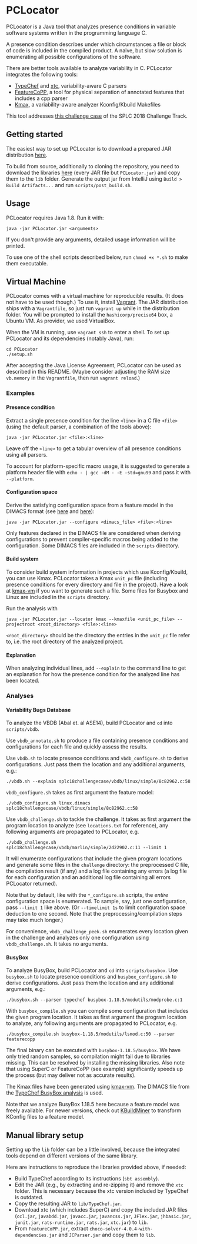 # PCLocator

PCLocator is a Java tool that analyzes presence conditions in variable software
systems written in the programming language C.

A presence condition describes under which circumstances a file or block of code
is included in the compiled product. A naive, but slow solution is enumerating
all possible configurations of the software.

There are better tools available to analyze variability in C. PCLocator
integrates the following tools:

- [TypeChef](https://github.com/ckaestne/TypeChef) and
  [xtc](https://github.com/paulgazz/xtc), variability-aware C parsers
- [FeatureCoPP](https://dl.acm.org/citation.cfm?id=3001876), a tool for physical
  separation of annotated features that includes a cpp parser
- [Kmax](https://github.com/paulgazz/kmax), a variability-aware analyzer
  Kconfig/Kbuild Makefiles

This tool addresses [this challenge
case](https://github.com/paulgazz/splc18challengecase) of the SPLC 2018
Challenge Track.

## Getting started

The easiest way to set up PCLocator is to download a prepared JAR distribution
[here](https://github.com/ekuiter/PCLocator/releases).

To build from source, additionally to cloning the repository, you need to
download the libraries [here](https://github.com/ekuiter/PCLocator/releases)
(every JAR file but `PCLocator.jar`) and copy them to the `lib` folder. Generate
the output jar from IntelliJ using `Build > Build Artifacts...` and run
`scripts/post_build.sh`.

## Usage

PCLocator requires Java 1.8. Run it with:

```
java -jar PCLocator.jar <arguments>
```

If you don't provide any arguments, detailed usage information will be printed.

To use one of the shell scripts described below, run `chmod +x *.sh` to make
them executable.

## Virtual Machine

PCLocator comes with a virtual machine for reproducible results. (It does not
have to be used though.) To use it, install
[Vagrant](https://www.vagrantup.com/). The JAR distribution ships with a
`Vagrantfile`, so just run `vagrant up` while in the distribution folder. You
will be prompted to install the `hashicorp/precise64` box, a Ubuntu VM. As
provider, we used VirtualBox.

When the VM is running, use `vagrant ssh` to enter a shell. To set up PCLocator
and its dependencies (notably Java), run:

```
cd PCLocator
./setup.sh
```

After accepting the Java License Agreement, PCLocator can be used as described
in this README. (Maybe consider adjusting the RAM size `vb.memory` in
the `Vagrantfile`, then run `vagrant reload`.)

### Examples

#### Presence condition

Extract a single presence condition for the line `<line>` in a C file `<file>`
(using the default parser, a combination of the tools above):

```
java -jar PCLocator.jar <file>:<line>
```

Leave off the `<line>` to get a tabular overview of all presence conditions
using all parsers.

To account for platform-specific macro usage, it is suggested to generate a
platform header file with `echo - | gcc -dM - -E -std=gnu99` and pass it
with `--platform`.

#### Configuration space

Derive the satisfying configuration space from a feature model in the DIMACS
format (see [here](http://people.sc.fsu.edu/~jburkardt/data/cnf/cnf.html) and
[here](https://github.com/ckaestne/TypeChef/blob/master/FeatureExprLib/src/main/scala/de/fosd/typechef/featureexpr/FeatureModelFactory.scala)):

```
java -jar PCLocator.jar --configure <dimacs_file> <file>:<line>
```

Only features declared in the DIMACS file are considered when deriving
configurations to prevent compiler-specific macros being added to the
configuration. Some DIMACS files are included in the `scripts` directory.

#### Build system

To consider build system information in projects which use Kconfig/Kbuild, you
can use Kmax. PCLocator takes a Kmax `unit_pc` file (including presence
conditions for every directory and file in the project). Have a look at
[kmax-vm](https://github.com/ekuiter/kmax-vm) if you want to generate such a
file. Some files for Busybox and Linux are included in the `scripts` directory.

Run the analysis with

```
java -jar PCLocator.jar --locator kmax --kmaxfile <unit_pc_file> --projectroot <root_directory> <file>:<line>
```

`<root_directory>` should be the directory the entries in the `unit_pc` file
refer to, i.e. the root directory of the analyzed project.

#### Explanation

When analyzing individual lines, add `--explain` to the command line to get an
explanation for how the presence condition for the analyzed line has been
located.

### Analyses

#### Variability Bugs Database

To analyze the VBDB (Abal et. al ASE14), build PCLocator and `cd` into
`scripts/vbdb`.

Use `vbdb_annotate.sh` to produce a file containing presence
conditions and configurations for each file and quickly assess the results.

Use `vbdb.sh` to locate presence conditions and `vbdb_configure.sh` to derive
configurations. Just pass them the location and any additional arguments, e.g.:

```
./vbdb.sh --explain splc18challengecase/vbdb/linux/simple/8c82962.c:58
```

`vbdb_configure.sh` takes as first argument the feature model:

```
./vbdb_configure.sh linux.dimacs splc18challengecase/vbdb/linux/simple/8c82962.c:58
```

Use `vbdb_challenge.sh` to tackle the challenge. It takes as first argument the
program location to analyze (see `locations.txt` for reference), any following
arguments are propagated to PCLocator, e.g.

```
./vbdb_challenge.sh splc18challengecase/vbdb/marlin/simple/2d22902.c:11 --limit 1
```

It will enumerate configurations that include the given program locations and
generate some files in the `challenge` directory: the preprocessed C file, the
compilation result (if any) and a log file containing any errors (a log file for
each configuration and an additional log file containing all errors PCLocator
returned).

Note that by default, like with the `*_configure.sh` scripts, the *entire*
configuration space is enumerated. To sample, say, just one configuration, pass
``--limit 1`` like above. (Or ``--timelimit 1s`` to limit configuration space
deduction to one second. Note that the preprocessing/compilation steps may take
much longer.)

For convenience, `vbdb_challenge_peek.sh` enumerates every location given in the
challenge and analyzes only one configuration using `vbdb_challenge.sh`. It
takes no arguments.

#### BusyBox

To analyze BusyBox, build PCLocator and `cd` into `scripts/busybox`. Use
`busybox.sh` to locate presence conditions and `busybox_configure.sh` to derive
configurations. Just pass them the location and any additional arguments, e.g.:

```
./busybox.sh --parser typechef busybox-1.18.5/modutils/modprobe.c:1
```

With `busybox_compile.sh` you can compile some configuration that includes the
given program location. It takes as first argument the program location to
analyze, any following arguments are propagated to PCLocator, e.g.

```
./busybox_compile.sh busybox-1.18.5/modutils/lsmod.c:50 --parser featurecopp
```

The final binary can be executed with `busybox-1.18.5/busybox`. We have only
tried random samples, so compilation might fail due to libraries missing. This
can be resolved by installing the missing libraries. Also note that using SuperC
or FeatureCoPP (see example) significantly speeds up the process (but may
deliver not as accurate results).

The Kmax files have been generated using
[kmax-vm](https://github.com/ekuiter/kmax-vm). The DIMACS file from the
[TypeChef BusyBox
analysis](https://github.com/ckaestne/TypeChef-BusyboxAnalysis/blob/master/busybox/featureModel.dimacs)
is used.

Note that we analyze BusyBox 1.18.5 here because a feature model was freely
available. For newer versions, check out
[KBuildMiner](https://github.com/ckaestne/KBuildMiner/) to transform KConfig
files to a feature model.

## Manual library setup

Setting up the `lib` folder can be a little involved, because the integrated
tools depend on different versions of the same library.

Here are instructions to reproduce the libraries provided above, if needed:

- Build TypeChef according to its instructions (`sbt assembly`).
- Edit the JAR (e.g., by extracting and re-zipping it) and remove the `xtc` folder.
  This is necessary because the xtc version included by TypeChef is outdated.
- Copy the resulting JAR to `lib/TypeChef.jar`.
- Download xtc (which includes SuperC) and copy the included JAR files
  (`ccl.jar`, `javabdd.jar`, `javacc.jar`, `javancss.jar`, `JFlex.jar`,
  `jhbasic.jar`, `junit.jar`, `rats-runtime.jar`, `rats.jar`, `xtc.jar`) to `lib`.
- From `FeatureCoPP.jar`, extract `choco-solver-4.0.4-with-dependencies.jar` and
  `JCParser.jar` and copy them to `lib`.
